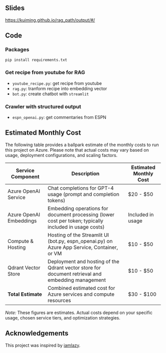 ## Slides

https://kuiming.github.io/rag_path/output/#/

## Code

### Packages

```bash
pip install requirements.txt
```

### Get recipe from youtube for RAG

- `youtube_recipe.py`: get recipe from youtube
- `rag.py`: tranform recipe into embedding vector
- `bot.py`: create chatbot with `streamlit`

### Crawler with structured output
- `espn_openai.py`: get commentaries from ESPN

## Estimated Monthly Cost

The following table provides a ballpark estimate of the monthly costs to run this project on Azure. Please note that actual costs may vary based on usage, deployment configurations, and scaling factors.

| **Service Component**       | **Description**                                                                                             | **Estimated Monthly Cost** |
| --------------------------- | ----------------------------------------------------------------------------------------------------------- | -------------------------- |
| Azure OpenAI Service        | Chat completions for GPT-4 usage (prompt and completion tokens)                                             | \$20 - \$50                |
| Azure OpenAI Embeddings     | Embedding operations for document processing (lower cost per token; typically included in usage costs)      | Included in usage          |
| Compute & Hosting           | Hosting of the Streamlit UI (bot.py, espn_openai.py) on Azure App Service, Container, or VM                   | \$10 - \$50                |
| Qdrant Vector Store         | Deployment and hosting of the Qdrant vector store for document retrieval and embedding management           | \$10 - \$50                |
| **Total Estimate**          | Combined estimated cost for Azure services and compute resources                                            | \$30 - \$100               |

*Note:* These figures are estimates. Actual costs depend on your specific usage, chosen service tiers, and optimization strategies.

## Acknowledgements
This project was inspired by [iamlazy](https://github.com/narumiruna/iamlazy).

